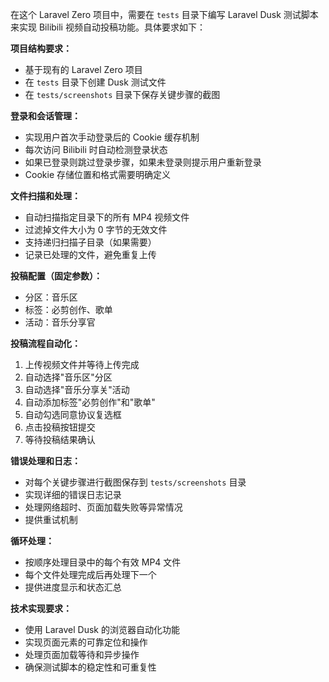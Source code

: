 在这个 Laravel Zero 项目中，需要在 `tests` 目录下编写 Laravel Dusk 测试脚本来实现 Bilibili 视频自动投稿功能。具体要求如下：

**项目结构要求：**
- 基于现有的 Laravel Zero 项目
- 在 `tests` 目录下创建 Dusk 测试文件
- 在 `tests/screenshots` 目录下保存关键步骤的截图

**登录和会话管理：**
- 实现用户首次手动登录后的 Cookie 缓存机制
- 每次访问 Bilibili 时自动检测登录状态
- 如果已登录则跳过登录步骤，如果未登录则提示用户重新登录
- Cookie 存储位置和格式需要明确定义

**文件扫描和处理：**
- 自动扫描指定目录下的所有 MP4 视频文件
- 过滤掉文件大小为 0 字节的无效文件
- 支持递归扫描子目录（如果需要）
- 记录已处理的文件，避免重复上传

**投稿配置（固定参数）：**
- 分区：音乐区
- 标签：必剪创作、歌单
- 活动：音乐分享官

**投稿流程自动化：**
1. 上传视频文件并等待上传完成
2. 自动选择"音乐区"分区
3. 自动选择"音乐分享关"活动
4. 自动添加标签"必剪创作"和"歌单"
5. 自动勾选同意协议复选框
6. 点击投稿按钮提交
7. 等待投稿结果确认

**错误处理和日志：**
- 对每个关键步骤进行截图保存到 `tests/screenshots` 目录
- 实现详细的错误日志记录
- 处理网络超时、页面加载失败等异常情况
- 提供重试机制

**循环处理：**
- 按顺序处理目录中的每个有效 MP4 文件
- 每个文件处理完成后再处理下一个
- 提供进度显示和状态汇总

**技术实现要求：**
- 使用 Laravel Dusk 的浏览器自动化功能
- 实现页面元素的可靠定位和操作
- 处理页面加载等待和异步操作
- 确保测试脚本的稳定性和可重复性